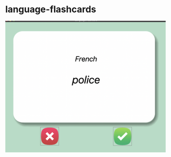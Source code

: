 # language-flashcards


![alt text](https://github.com/phamtony/language-flashcards/blob/master/Screen%20Shot%202021-03-02%20at%202.44.45%20PM.png?raw=true)
